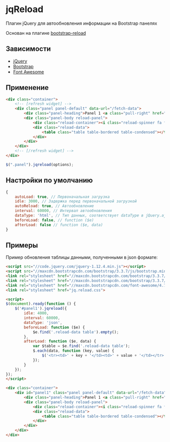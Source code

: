 # jqReload
Плагин jQuery для автообновления информации на Bootstrap панелях

Основан на плагине [bootstrap-reload](https://github.com/saschavv/bootstrap-reload)

## Зависимости
* [jQuery](https://github.com/jquery/jquery)
* [Bootstrap](https://github.com/twbs/bootstrap)
* [Font Awesome](https://github.com/FortAwesome/Font-Awesome)

## Применение
```html
<div class="container">
	<!-- [refresh widget] -->
	<div class="panel panel-default" data-url="/fetch-data">
		<div class="panel-heading">Panel 1 <a class="pull-right" href="javascript:;"><span class="reload-button fa fa-refresh"></span></a></div>
		<div class="panel-body reload-panel">
			<div class="reload-container"><i class="reload-spinner fa fa-spinner fa-spin fa-5x"></i></div>
			<div class="reload-data">
				<table class="table table-bordered table-condensed"></table>
			</div>
		</div>
	</div>
	<!-- [/refresh widget] -->
</div>
```
```javascript
$(".panel").jqreload(options);

```

## Настройки по умолчанию
```javascript
{
	autoLoad: true, // Первоначальная загрузка
	idle: 3000, // Задержка перед первоначальной загрузкой	
	autoReload: true, // Автообновление
	interval: 60000, // Интервал автообновления
	dataType: 'html', // Тип данных, соответствует dataType в jQuery.ajax()
	beforeLoad: false, // function ($e)
	afterLoad: false // function ($e, data)
}
```

## Примеры
Пример обновления таблицы данными, полученными в json формате:

```html
<script src="//code.jquery.com/jquery-1.12.4.min.js"></script>
<script src="//maxcdn.bootstrapcdn.com/bootstrap/3.3.7/js/bootstrap.min.js"></script>
<link rel="stylesheet" href="//maxcdn.bootstrapcdn.com/bootstrap/3.3.7/css/bootstrap.min.css">
<link rel="stylesheet" href="//maxcdn.bootstrapcdn.com/bootstrap/3.3.7/css/bootstrap-theme.min.css">
<link rel="stylesheet" href="//maxcdn.bootstrapcdn.com/font-awesome/4.7.0/css/font-awesome.min.css">
<link rel="stylesheet" href="jq.reload.css">

<script>
$(document).ready(function () {
	$('#panel1').jqreload({
		idle: 4000,
		interval: 60000,
		dataType: 'json',
		beforeLoad: function ($e) {
			$e.find('.reload-data table').empty();
		},
		afterLoad: function ($e, data) {
			var $table = $e.find('.reload-data table');
			$.each(data, function (key, value) {
				$('<tr><td>' + key + '</td><td>' + value + '</td></tr>').appendTo($table);
			});
		}
	});
});
</script>

<div class="container">
	<div id="panel1" class="panel panel-default" data-url="/fetch-data">
		<div class="panel-heading">Panel 1 <a class="pull-right" href="javascript:;"><span class="reload-button fa fa-refresh"></span></a></div>
		<div class="panel-body reload-panel">
			<div class="reload-container"><i class="reload-spinner fa fa-spinner fa-spin fa-5x"></i></div>
			<div class="reload-data">
				<table class="table table-bordered table-condensed"></table>
			</div>
		</div>
	</div>
</div>
```
